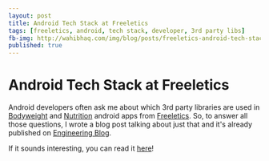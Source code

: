 ```yaml
---
layout: post
title: Android Tech Stack at Freeletics
tags: [freeletics, android, tech stack, developer, 3rd party libs]  
fb-img: http://wahibhaq.com/img/blog/posts/freeletics-android-tech-stack-2017/freeletics-app-view.png
published: true
---
```


# Android Tech Stack at Freeletics


Android developers often ask me about which 3rd party libraries are used in [Bodyweight](https://play.google.com/store/apps/details?id=com.freeletics.lite) and [Nutrition](https://play.google.com/store/apps/details?id=com.freeletics.nutrition) android apps from [Freeletics](https://www.freeletics.com/de/). So, to answer all those questions, I wrote a blog post talking about just that and it's already published on [Engineering Blog](http://freeletics.engineering/).

If it sounds interesting, you can read it [here](http://freeletics.engineering/2017/07/04/showcasing-android-tech-stack.html)!
